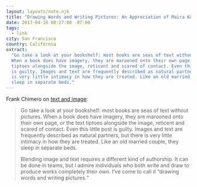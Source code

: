 ```yaml
---
layout: layouts/note.njk
title: "Drawing Words and Writing Pictures: An Appreciation of Maira Kalman"
date: 2017-04-16 00:27:00 -07:00
tags:
  - link
city: San Francisco
country: California
extract:
  "Go take a look at your bookshelf: most books are seas of text without pictures.
  When a book does have imagery, they are marooned onto their own page, or the text
  tiptoes alongside the image, reticent and scared of contact. Even this little post
  is guilty. Images and text are frequently described as natural partners, but there
  is very little intimacy in how they are treated. Like an old married couple, they
  sleep in separate beds."
---
```


Frank Chimero on [text and image](https://magenta.as/drawing-words-and-writing-pictures-an-appreciation-of-maira-kalman-b7a718eda468):

> Go take a look at your bookshelf: most books are seas of text without pictures. When a book does have imagery, they are marooned onto their own page, or the text tiptoes alongside the image, reticent and scared of contact. Even this little post is guilty. Images and text are frequently described as natural partners, but there is very little intimacy in how they are treated. Like an old married couple, they sleep in separate beds.
>
> Blending image and text requires a different kind of authorship. It can be done in teams, but I admire individuals who both write and draw to produce works completely their own. I’ve come to call it “drawing words and writing pictures.“

